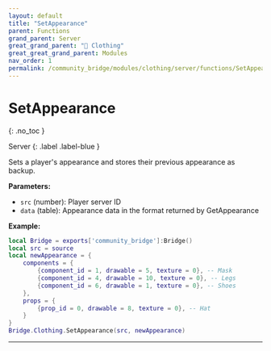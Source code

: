 ```yaml
---
layout: default
title: "SetAppearance"
parent: Functions
grand_parent: Server
great_grand_parent: "👔 Clothing"
great_great_grand_parent: Modules
nav_order: 1
permalink: /community_bridge/modules/clothing/server/functions/SetAppearance/
---
```


# SetAppearance
{: .no_toc }

Server
{: .label .label-blue }

Sets a player's appearance and stores their previous appearance as backup.

**Parameters:**
- `src` (number): Player server ID
- `data` (table): Appearance data in the format returned by GetAppearance

**Example:**
```lua
local Bridge = exports['community_bridge']:Bridge()
local src = source
local newAppearance = {
    components = {
        {component_id = 1, drawable = 5, texture = 0}, -- Mask
        {component_id = 4, drawable = 10, texture = 0}, -- Legs
        {component_id = 6, drawable = 1, texture = 0}, -- Shoes
    },
    props = {
        {prop_id = 0, drawable = 8, texture = 0}, -- Hat
    }
}
Bridge.Clothing.SetAppearance(src, newAppearance)
```

---
